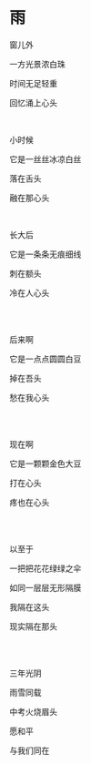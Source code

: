 # 雨

窗儿外

一方光景浓白珠

时间无足轻重

回忆涌上心头

<br />

小时候

它是一丝丝冰凉白丝

落在舌头

融在那心头

<br />

长大后

它是一条条无痕细线

刺在额头

冷在人心头

<br /> <br />

后来啊

它是一点点圆圆白豆

掉在吾头

愁在我心头

<br /> <br />

现在啊

它是一颗颗金色大豆

打在心头

疼也在心头

<br /> <br />

以至于

一把把花花绿绿之伞

如同一层层无形隔膜

我隔在这头

现实隔在那头

<br /> <br />

三年光阴

雨雪同载

中考火烧眉头

愿和平

与我们同在
